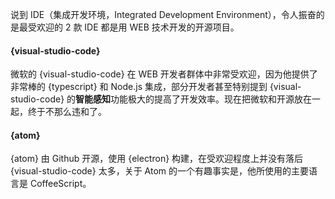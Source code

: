 说到 IDE（集成开发环境，Integrated Development Environment），令人振奋的是最受欢迎的 2 款 IDE 都是用 WEB 技术开发的开源项目。

#### {visual-studio-code}

微软的 {visual-studio-code} 在 WEB 开发者群体中非常受欢迎，因为他提供了非常棒的 {typescript} 和 Node.js 集成，部分开发者甚至特别提到 {visual-studio-code} 的**智能感知**功能极大的提高了开发效率。现在把微软和开源放在一起，终于不那么违和了。

#### {atom}

{atom} 由 Github 开源，使用 {electron} 构建，在受欢迎程度上并没有落后 {visual-studio-code} 太多，关于 Atom 的一个有趣事实是，他所使用的主要语言是 CoffeeScript。
